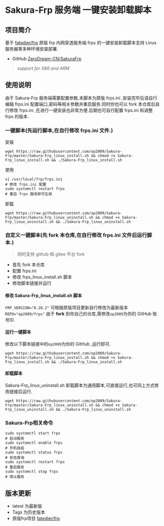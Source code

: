 # Sakura-Frp 服务端 一键安装卸载脚本
## 项目简介
基于 [fatedier/frp](https://github.com/fatedier/frp) 原版 frp 内网穿透服务端 frps 的一键安装卸载脚本支持 Linux 服务器等多种环境安装部署.

- GitHub [ZeroDream-CN/SakuraFrp](https://github.com/ZeroDream-CN/SakuraFrp)
> *support for X86 and ARM*


## 使用说明
由于 Sakura-Frp 服务端需要配置参数,本脚本为原版 frps.ini ,安装完毕后请自行编辑 frps.ini 配置端口,密码等相关参数并重启服务.同时你也可以 fork 本仓库后自行修改 frps.ini ,在进行一键安装也非常方便.后期也可自行配置 frps.ini 和调整 frps 的版本.

### 一键脚本(先运行脚本,在自行修改 frps.ini 文件.)
安装
```shell
wget https://raw.githubusercontent.com/op2009/Sakura-Frp/master/Sakura-Frp_linux_install.sh && chmod +x Sakura-Frp_linux_install.sh && ./Sakura-Frp_linux_install.sh
```

使用
```shell
vi /usr/local/frp/frps.ini
# 修改 frps.ini 配置
sudo systemctl restart frps
# 重启 frps 服务即可生效
```

卸载
```shell
wget https://raw.githubusercontent.com/op2009/Sakura-Frp/master/Sakura-Frp_linux_uninstall.sh && chmod +x Sakura-Frp_linux_uninstall.sh && ./Sakura-Frp_linux_uninstall.sh

```

### 自定义一键脚本(先 fork 本仓库,在自行修改 frps.ini 文件后运行脚本.)
> 同时支持 github 和 gitee 平台 fork

- 首先 fork 本仓库
- 配置 frps.ini
- 修改 frps_linux_install.sh 脚本
- 修改脚本链接并运行

#### 修改 Sakura-Frp_linux_install.sh 脚本
`FRP_VERSION="0.28.2"` 可根据原版项目更新自行修改为最新版本  
`REPO="op2009/frps"` 由于 **fork** 到你自己的仓库,需修改`op2009`为你的 GitHub 账号ID.

#### 运行一键脚本
修改以下脚本链接中的`op2009`为你的 GitHub ,运行即可.
```shell
wget https://raw.githubusercontent.com/op2009/Sakura-Frp/master/Sakura-Frp_linux_install.sh && chmod +x Sakura-Frp_linux_install.sh && ./Sakura-Frp_linux_install.sh
```
#### 卸载脚本
Sakura-Frp_linux_uninstall.sh 卸载脚本为通用脚本,可直接运行,也可同上方式修改链接后运行.
```shell
wget https://raw.githubusercontent.com/op2009/Sakura-Frp/master/Sakura-Frp_linux_uninstall.sh && chmod +x Sakura-Frp_linux_uninstall.sh && ./Sakura-Frp_linux_uninstall.sh
```

### Sakura-Frp相关命令
```shell
sudo systemctl start frps
# 启动服务 
sudo systemctl enable frps
# 开机自启
sudo systemctl status frps
# 状态查询
sudo systemctl restart frps
# 重启服务
sudo systemctl stop frps
# 停止服务
```

## 版本更新
- latest 为最新版
- Tags 为历史版本
- 原版frp项目 [fatedier/frp](https://github.com/fatedier/frp)
